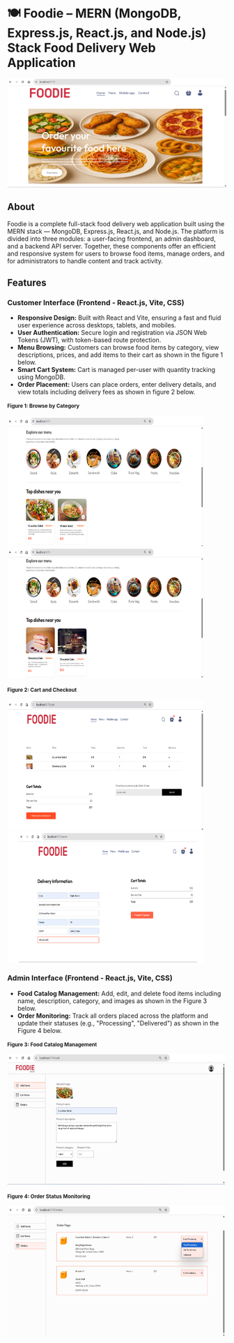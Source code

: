 # 🍽️ Foodie – MERN (MongoDB, Express.js, React.js, and Node.js) Stack Food Delivery Web Application

<img src="Images/Home_Page_A.png" alt="Foodie Banner">

## About
Foodie is a complete full-stack food delivery web application built using the MERN stack — MongoDB, Express.js, React.js, and Node.js. The platform is divided into three modules: a user-facing frontend, an admin dashboard, and a backend API server. Together, these components offer an efficient and responsive system for users to browse food items, manage orders, and for administrators to handle content and track activity.

## Features
### Customer Interface (Frontend - React.js, Vite, CSS)
- **Responsive Design:** Built with React and Vite, ensuring a fast and fluid user experience across desktops, tablets, and mobiles.
- **User Authentication:** Secure login and registration via JSON Web Tokens (JWT), with token-based route protection.
- **Menu Browsing:** Customers can browse food items by category, view descriptions, prices, and add items to their cart as shown in the figure 1 below.
- **Smart Cart System:** Cart is managed per-user with quantity tracking using MongoDB.
- **Order Placement:** Users can place orders, enter delivery details, and view totals including delivery fees as shown in figure 2 below.
  
<p align=""><strong><small>Figure 1: Browse by Category </small></strong></p> 

<img src="Images/Home_Page_B.png" height= "300" width="450" style="margin-right: 10px;"/>   <img src="Images/Home_Page_C.png" height="300" width="450"/>

<p align=""><strong><small>Figure 2: Cart and Checkout </small></strong></p> 

<img src="Images/Checkout_Page_1.png" height= "300" width="450" style="margin-right: 10px;"/>   <img src="Images/Checkout_Page_2.png" height="300" width="450"/>

### Admin Interface (Frontend - React.js, Vite, CSS)
- **Food Catalog Management:** Add, edit, and delete food items including name, description, category, and images as shown in the Figure 3 below.
- **Order Monitoring:** Track all orders placed across the platform and update their statuses (e.g., "Processing", "Delivered") as shown in the Figure 4 below.
  
<p align=""><strong><small>Figure 3: Food Catalog Management </small></strong></p> 

<img src="Images/Admin_Page_1.png" height= "300" width="500"/>

<p align=""><strong><small>Figure 4: Order Status Monitoring </small></strong></p> 

<img src="Images/Admin_Page_2.png" height= "300" width="500"/>
